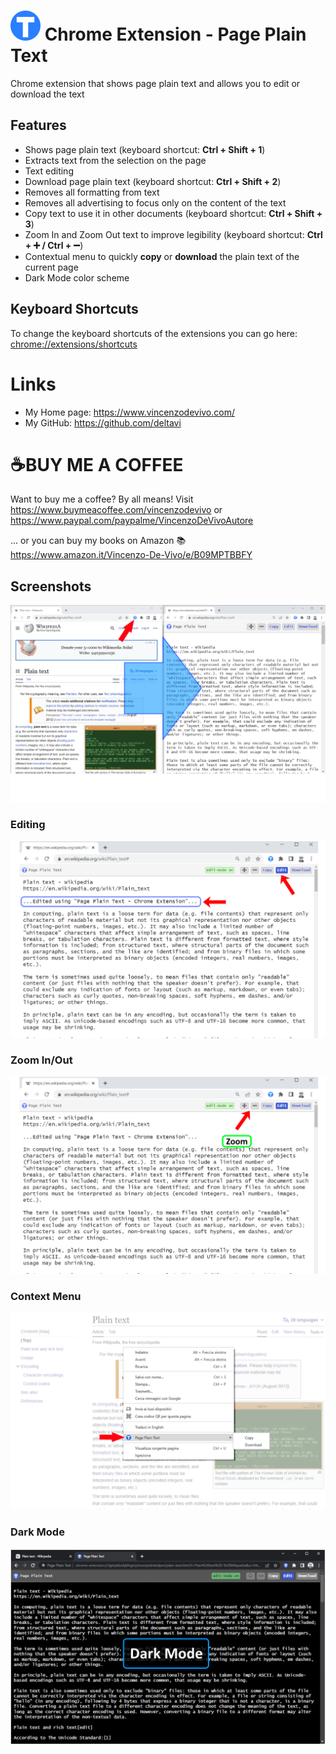 # ![btn_circle_text.48x48.png](ico/btn_circle_text.48x48.png) Chrome Extension - Page Plain Text 

Chrome extension that shows page plain text and allows you to edit or download the text
## Features

- Shows page plain text (keyboard shortcut: **Ctrl + Shift + 1**)
- Extracts text from the selection on the page
- Text editing
- Download page plain text (keyboard shortcut: **Ctrl + Shift + 2**)
- Removes all formatting from text
- Removes all advertising to focus only on the content of the text
- Copy text to use it in other documents (keyboard shortcut: **Ctrl + Shift + 3**)
- Zoom In and Zoom Out text to improve legibility (keyboard shortcut: **Ctrl + ➕ / Ctrl + ➖**)
- Contextual menu to quickly **copy** or **download** the plain text of the current page
- Dark Mode color scheme

## Keyboard Shortcuts
To change the keyboard shortcuts of the extensions you can go here: [chrome://extensions/shortcuts](chrome://extensions/shortcuts)

# Links
- My Home page: https://www.vincenzodevivo.com/
- My GitHub: https://github.com/deltavi


# ☕BUY ME A COFFEE
Want to buy me a coffee? By all means! Visit 
https://www.buymeacoffee.com/vincenzodevivo or https://www.paypal.com/paypalme/VincenzoDeVivoAutore

... or you can buy my books on Amazon 📚 https://www.amazon.it/Vincenzo-De-Vivo/e/B09MPTBBFY

## Screenshots

![screenshot.png](doc/screenshot.png) 

### Editing
![screenshot-2.png](doc/screenshot-2.png) 

### Zoom In/Out 
![screenshot-3.png](doc/screenshot-3.png) 

### Context Menu
![screenshot-4.png](doc/screenshot-4.png) 

### Dark Mode
![screenshot-5.png](doc/screenshot-5.png) 